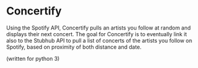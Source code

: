 # Concertify
Using the Spotify API, Concertify pulls an artists you follow at random and displays their next concert. The goal for Concertify is to eventually link it also to the Stubhub API to pull a list of concerts of the artists you follow on Spotify, based on proximity of both distance and date.

(written for python 3)
